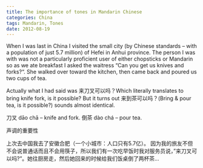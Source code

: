 ```yaml
---
title: The importance of tones in Mandarin Chinese
categories: China
tags: Mandarin, Tones
date: 2012-08-19
---
```

When I was last in China I visited the small city (by Chinese standards – with a population of just 5.7 million) of Hefei in Anhui province. The person I was with was not a particularly proficient user of either chopsticks or Mandarin so as we ate breakfast I asked the waitress “Can you get us knives and forks?“. She walked over toward the kitchen, then came back and poured us two cups of tea.

Actually what I had said was 来刀叉可以吗？Which literally translates to bring knife fork, is it possible? But it turns out 来到茶可以吗？(Bring & pour tea, is it possible?) sounds almost identical.

刀叉 dāo chā – knife and fork.
倒茶 dào chá – pour tea.

声调的重要性

上次去中国我去了安徽合肥（一个小城市：人口只有5.7亿）。 因为我的旅友不但不会说普通话而且不会用筷子，所以我们有一次吃早饭时我对服务员说，”来刀叉可以吗?”。她往厨房走，然后她回来的时候给我们饭桌倒了两杯茶…
